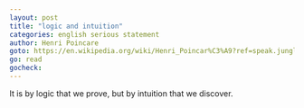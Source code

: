 ```yaml
---
layout: post
title: "logic and intuition"
categories: english serious statement 
author: Henri Poincare
goto: https://en.wikipedia.org/wiki/Henri_Poincar%C3%A9?ref=speak.junglestar.org
go: read
gocheck:
---
```

It is by logic that we prove, but by intuition that we discover.
